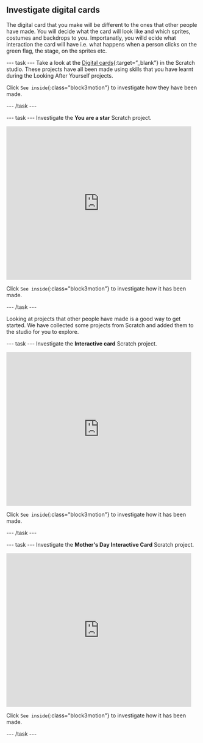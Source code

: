 ## Investigate digital cards
The digital card that you make will be different to the ones that other people have made. You will decide what the card will look like and which sprites, costumes and backdrops to you. Importanatly, you willd ecide what interaction the card will have i.e. what happens when a person clicks on the green flag, the stage, on the sprites etc.

--- task ---
Take a look at the [Digital cards](https://scratch.mit.edu/studios/27073994){:target=”_blank”} in the Scratch studio. These projects have all been made using skills that you have learnt during the Looking After Yourself projects.

Click `See inside`{:class="block3motion"} to investigate how they have been made.

--- /task ---

--- task ---
Investigate the **You are a star** Scratch project.

<div class="scratch-preview">
  <iframe src="https://scratch.mit.edu/projects/410071125/embed" allowtransparency="true" width="485" height="402" frameborder="0" scrolling="no" allowfullscreen></iframe>
</div>

Click `See inside`{:class="block3motion"} to investigate how it has been made.

--- /task ---

Looking at projects that other people have made is a good way to get started. We have collected some projects from Scratch and added them to the studio for you to explore.

--- task ---
Investigate the **Interactive card** Scratch project.

<div class="scratch-preview">
  <iframe src="https://scratch.mit.edu/projects/72110460/embed" allowtransparency="true" width="485" height="402" frameborder="0" scrolling="no" allowfullscreen></iframe>
</div>

Click `See inside`{:class="block3motion"} to investigate how it has been made.

--- /task ---

--- task ---
Investigate the **Mother's Day Interactive Card** Scratch project.

<div class="scratch-preview">
  <iframe src="https://scratch.mit.edu/projects/61339728/embed" allowtransparency="true" width="485" height="402" frameborder="0" scrolling="no" allowfullscreen></iframe>
</div>

Click `See inside`{:class="block3motion"} to investigate how it has been made.

--- /task ---
